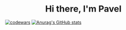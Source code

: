 <h1 align="center">Hi there, I'm Pavel</h1>

[![codewars](https://www.codewars.com/users/chobanyuk_pavel/badges/small)](https://www.codewars.com/users/chobanyuk_pavel) 
[![Anurag's GitHub stats](https://github-readme-stats.vercel.app/api?username=gdezpd)](https://github.com/gdezpd/github-readme-stats)
<!--
**gdezpd/gdezpd** is a ✨ _special_ ✨ repository because its `README.md` (this file) appears on your GitHub profile.

Here are some ideas to get you started:

- 🔭 I’m currently working on ...
- 🌱 I’m currently learning ...
- 👯 I’m looking to collaborate on ...
- 🤔 I’m looking for help with ...
- 💬 Ask me about ...
- 📫 How to reach me: ...
- 😄 Pronouns: ...
- ⚡ Fun fact: ...
-->
